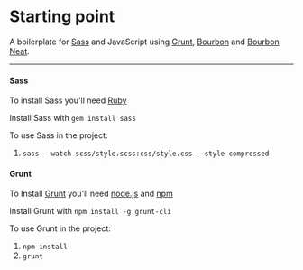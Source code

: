 # Starting point

A boilerplate for [Sass](http://sass-lang.com/) and JavaScript using [Grunt](http://gruntjs.com/), [Bourbon](http://bourbon.io) and [Bourbon Neat](http://neat.bourbon.io).

- - - 

#### Sass

To install Sass you'll need [Ruby](http://www.ruby-lang.org/en/)

Install Sass with `gem install sass`

To use Sass in the project:

1. `sass --watch scss/style.scss:css/style.css --style compressed`

#### Grunt

To Install [Grunt](http://gruntjs.com/) you'll need [node.js](http://nodejs.org/) and [npm](https://npmjs.org/)

Install Grunt with `npm install -g grunt-cli`

To use Grunt in the project:

1. `npm install`
2. `grunt`
